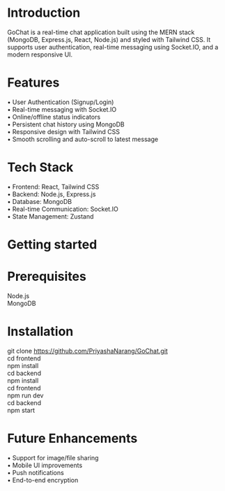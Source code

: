 # Introduction
GoChat is a real-time chat application built using the MERN stack (MongoDB, Express.js, React, Node.js) and styled with Tailwind CSS. It supports user authentication, real-time messaging using Socket.IO, and a modern responsive UI.
# Features
• User Authentication (Signup/Login)<br>
• Real-time messaging with Socket.IO<br>
• Online/offline status indicators<br>
• Persistent chat history using MongoDB<br>
• Responsive design with Tailwind CSS<br>
• Smooth scrolling and auto-scroll to latest message<br>
# Tech Stack
• Frontend: React, Tailwind CSS<br>
• Backend: Node.js, Express.js<br>
• Database: MongoDB<br>
• Real-time Communication: Socket.IO<br>
• State Management: Zustand<br>
# Getting started
# Prerequisites
Node.js<br>
MongoDB<br>
# Installation
git clone https://github.com/PriyashaNarang/GoChat.git<br>
cd frontend<br>
npm install<br>
cd backend<br>
npm install<br>
cd frontend<br>
npm run dev<br>
cd backend<br>
npm start<br>
# Future Enhancements
• Support for image/file sharing<br>
• Mobile UI improvements<br>
• Push notifications<br>
• End-to-end encryption<br>

